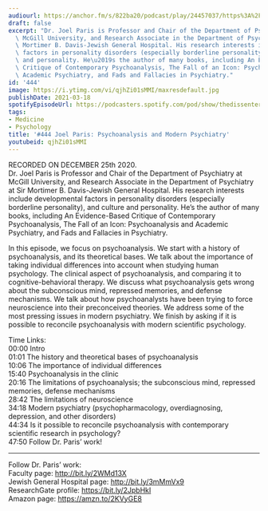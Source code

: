 ```yaml
---
audiourl: https://anchor.fm/s/822ba20/podcast/play/24457037/https%3A%2F%2Fd3ctxlq1ktw2nl.cloudfront.net%2Fstaging%2F2020-11-27%2F3297dcd6-9bc7-f0bb-cbfc-dab54ca6f66e.m4a
draft: false
excerpt: "Dr. Joel Paris is Professor and Chair of the Department of Psychiatry at\
  \ McGill University, and Research Associate in the Department of Psychiatry at Sir\
  \ Mortimer B. Davis-Jewish General Hospital. His research interests include developmental\
  \ factors in personality disorders (especially borderline personality), and culture\
  \ and personality. He\u2019s the author of many books, including An Evidence-Based\
  \ Critique of Contemporary Psychoanalysis, The Fall of an Icon: Psychoanalysis and\
  \ Academic Psychiatry, and Fads and Fallacies in Psychiatry."
id: '444'
image: https://i.ytimg.com/vi/qjhZi01sMMI/maxresdefault.jpg
publishDate: 2021-03-18
spotifyEpisodeUrl: https://podcasters.spotify.com/pod/show/thedissenter/episodes/444-Joel-Paris-Psychoanalysis-and-Modern-Psychiatry-eo8scd
tags:
- Medicine
- Psychology
title: '#444 Joel Paris: Psychoanalysis and Modern Psychiatry'
youtubeid: qjhZi01sMMI
---
```

<div class="timelinks">

RECORDED ON DECEMBER 25th 2020.  
Dr. Joel Paris is Professor and Chair of the Department of Psychiatry at McGill University, and Research Associate in the Department of Psychiatry at Sir Mortimer B. Davis-Jewish General Hospital. His research interests include developmental factors in personality disorders (especially borderline personality), and culture and personality. He’s the author of many books, including An Evidence-Based Critique of Contemporary Psychoanalysis, The Fall of an Icon: Psychoanalysis and Academic Psychiatry, and Fads and Fallacies in Psychiatry.

In this episode, we focus on psychoanalysis. We start with a history of psychoanalysis, and its theoretical bases. We talk about the importance of taking individual differences into account when studying human psychology. The clinical aspect of psychoanalysis, and comparing it to cognitive-behavioral therapy. We discuss what psychoanalysis gets wrong about the subconscious mind, repressed memories, and defense mechanisms. We talk about how psychoanalysts have been trying to force neuroscience into their preconceived theories. We address some of the most pressing issues in modern psychiatry. We finish by asking if it is possible to reconcile psychoanalysis with modern scientific psychology.

Time Links:  
<time>00:00</time> Intro  
<time>01:01</time> The history and theoretical bases of psychoanalysis  
<time>10:06</time> The importance of individual differences  
<time>15:40</time> Psychoanalysis in the clinic  
<time>20:16</time> The limitations of psychoanalysis; the subconscious mind, repressed memories, defense mechanisms  
<time>28:42</time> The limitations of neuroscience  
<time>34:18</time> Modern psychiatry (psychopharmacology, overdiagnosing, depression, and other disorders)  
<time>44:34</time> Is it possible to reconcile psychoanalysis with contemporary scientific research in psychology?  
<time>47:50</time> Follow Dr. Paris’ work!

---

Follow Dr. Paris’ work:  
Faculty page: http://bit.ly/2WMd13X  
Jewish General Hospital page: http://bit.ly/3mMmVx9  
ResearchGate profile: https://bit.ly/2JpbHkI  
Amazon page: https://amzn.to/2KVyGE8
</div>

